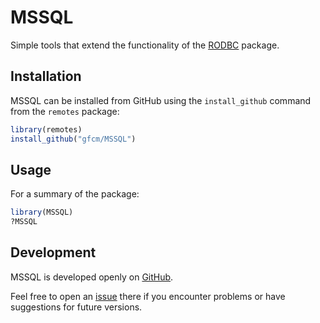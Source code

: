 MSSQL
=======

Simple tools that extend the functionality of the
[RODBC](https://cran.r-project.org/package=RODBC) package.

Installation
------------

MSSQL can be installed from GitHub using the `install_github` command from the
`remotes` package:

```R
library(remotes)
install_github("gfcm/MSSQL")
```

Usage
-----

For a summary of the package:

```R
library(MSSQL)
?MSSQL
```

Development
-----------

MSSQL is developed openly on [GitHub](https://github.com/gfcm/MSSQL).

Feel free to open an [issue](https://github.com/gfcm/MSSQL/issues) there if you
encounter problems or have suggestions for future versions.
